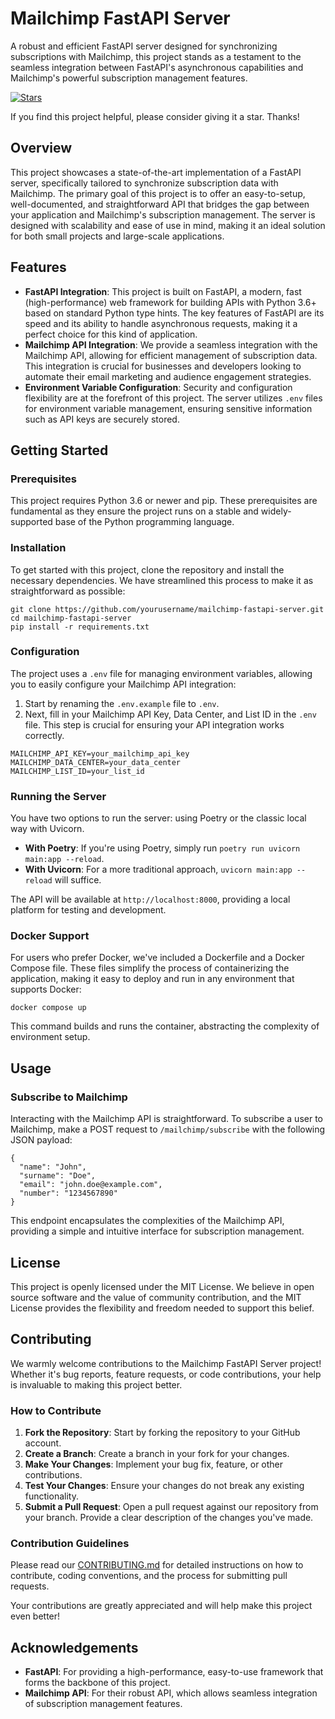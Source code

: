 # Mailchimp FastAPI Server

A robust and efficient FastAPI server designed for synchronizing subscriptions with Mailchimp, this project stands as a testament to the seamless integration between FastAPI's asynchronous capabilities and Mailchimp's powerful subscription management features.

[![Stars](https://img.shields.io/github/stars/fioreale/mailchimp-fastapi-server.svg)](https://github.com/fioreale/mailchimp-fastapi-server/stargazers)

If you find this project helpful, please consider giving it a star. Thanks!

## Overview

This project showcases a state-of-the-art implementation of a FastAPI server, specifically tailored to synchronize subscription data with Mailchimp. The primary goal of this project is to offer an easy-to-setup, well-documented, and straightforward API that bridges the gap between your application and Mailchimp's subscription management. The server is designed with scalability and ease of use in mind, making it an ideal solution for both small projects and large-scale applications.

## Features

- **FastAPI Integration**: This project is built on FastAPI, a modern, fast (high-performance) web framework for building APIs with Python 3.6+ based on standard Python type hints. The key features of FastAPI are its speed and its ability to handle asynchronous requests, making it a perfect choice for this kind of application.
- **Mailchimp API Integration**: We provide a seamless integration with the Mailchimp API, allowing for efficient management of subscription data. This integration is crucial for businesses and developers looking to automate their email marketing and audience engagement strategies.
- **Environment Variable Configuration**: Security and configuration flexibility are at the forefront of this project. The server utilizes `.env` files for environment variable management, ensuring sensitive information such as API keys are securely stored.

## Getting Started

### Prerequisites

This project requires Python 3.6 or newer and pip. These prerequisites are fundamental as they ensure the project runs on a stable and widely-supported base of the Python programming language.

### Installation

To get started with this project, clone the repository and install the necessary dependencies. We have streamlined this process to make it as straightforward as possible:

```
git clone https://github.com/yourusername/mailchimp-fastapi-server.git
cd mailchimp-fastapi-server
pip install -r requirements.txt
```

### Configuration

The project uses a `.env` file for managing environment variables, allowing you to easily configure your Mailchimp API integration:

1. Start by renaming the `.env.example` file to `.env`.
2. Next, fill in your Mailchimp API Key, Data Center, and List ID in the `.env` file. This step is crucial for ensuring your API integration works correctly.

```
MAILCHIMP_API_KEY=your_mailchimp_api_key
MAILCHIMP_DATA_CENTER=your_data_center
MAILCHIMP_LIST_ID=your_list_id
```

### Running the Server

You have two options to run the server: using Poetry or the classic local way with Uvicorn.

- **With Poetry**: If you're using Poetry, simply run `poetry run uvicorn main:app --reload`.
- **With Uvicorn**: For a more traditional approach, `uvicorn main:app --reload` will suffice.

The API will be available at `http://localhost:8000`, providing a local platform for testing and development.

### Docker Support

For users who prefer Docker, we've included a Dockerfile and a Docker Compose file. These files simplify the process of containerizing the application, making it easy to deploy and run in any environment that supports Docker:

```
docker compose up
```

This command builds and runs the container, abstracting the complexity of environment setup.

## Usage

### Subscribe to Mailchimp

Interacting with the Mailchimp API is straightforward. To subscribe a user to Mailchimp, make a POST request to `/mailchimp/subscribe` with the following JSON payload:

```
{
  "name": "John",
  "surname": "Doe",
  "email": "john.doe@example.com",
  "number": "1234567890"
}
```

This endpoint encapsulates the complexities of the Mailchimp API, providing a simple and intuitive interface for subscription management.

## License

This project is openly licensed under the MIT License. We believe in open source software and the value of community contribution, and the MIT License provides the flexibility and freedom needed to support this belief.

## Contributing

We warmly welcome contributions to the Mailchimp FastAPI Server project! Whether it's bug reports, feature requests, or code contributions, your help is invaluable to making this project better.

### How to Contribute

1. **Fork the Repository**: Start by forking the repository to your GitHub account.
2. **Create a Branch**: Create a branch in your fork for your changes.
3. **Make Your Changes**: Implement your bug fix, feature, or other contributions.
4. **Test Your Changes**: Ensure your changes do not break any existing functionality.
5. **Submit a Pull Request**: Open a pull request against our repository from your branch. Provide a clear description of the changes you've made.

### Contribution Guidelines

Please read our [CONTRIBUTING.md](CONTRIBUTING.md) for detailed instructions on how to contribute, coding conventions, and the process for submitting pull requests.

Your contributions are greatly appreciated and will help make this project even better!

## Acknowledgements

- **FastAPI**: For providing a high-performance, easy-to-use framework that forms the backbone of this project.
- **Mailchimp API**: For their robust API, which allows seamless integration of subscription management features.
